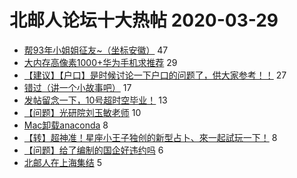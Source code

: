 # 北邮人论坛十大热帖 2020-03-29

- [帮93年小姐姐征友~（坐标安徽）](https://bbs.byr.cn/article/Friends/1956277) 47
- [大内存高像素1000+华为手机求推荐](https://bbs.byr.cn/article/Talking/6188820) 29
- [【建议】【户口】是时候讨论一下户口的问题了，供大家参考！！](https://bbs.byr.cn/article/Job/2081090) 27
- [错过（讲一个小故事吧）](https://bbs.byr.cn/article/Feeling/3142073) 17
- [发帖留念一下，10号超时空毕业！](https://bbs.byr.cn/article/BUPTDNF/49297) 13
- [【问题】光研院刘玉敏老师](https://bbs.byr.cn/article/AimGraduate/1123093) 10
- [Mac卸载anaconda](https://bbs.byr.cn/article/Python/24972) 8
- [【转】超神准！星座小王子独创的新型占卜、來一起試玩一下！](https://bbs.byr.cn/article/Constellations/326533) 8
- [【问题】给了编制的国企好违约吗](https://bbs.byr.cn/article/WorkLife/1142378) 6
- [北邮人在上海集结](https://bbs.byr.cn/article/BYRatSH/6701) 5


